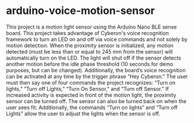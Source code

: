 # arduino-voice-motion-sensor
This project is a motion light sensor using the Arduino Nano BLE sense board. This project takes advantage of Cyberon's voice recognition framework to turn an LED on and off via voice commands and not solely by motion detection.
When the proximity sensor is initialized, any motion detected  (must be less than or equal to 245 mm from the sensor) will automatically turn on the LED. The light will shut off if the sensor detects another motion before the idle phase threshold (10 seconds for demo purposes, but can be changed). Additionally, the board’s voice recognition can be activated at any time by the trigger phrase “Hey Cyberon.” The user must then say one of four commands the project recognizes: “Turn on lights,” “Turn off Lights,” “Turn On Sensor,” and “Turn off Sensor.” If increased activity is expected in front of the motion light, the proximity sensor can be turned off. The sensor can also be turned back on when the user sees fit. Additionally, the commands “Turn on lights” and “Turn off Lights” allow the user to adjust the lights when the sensor is off.
